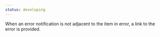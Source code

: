 ```yaml
---
status: developing
---
```


When an error notification is not adjacent to the item in error, a link to the error is provided.
